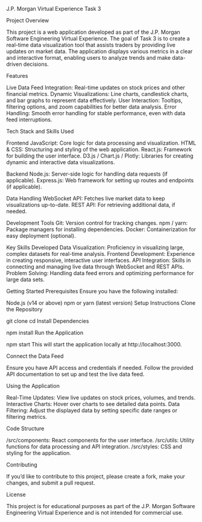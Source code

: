 J.P. Morgan Virtual Experience Task 3

Project Overview

This project is a web application developed as part of the J.P. Morgan Software Engineering Virtual Experience. The goal of Task 3 is to create a real-time data visualization tool that assists traders by providing live updates on market data. The application displays various metrics in a clear and interactive format, enabling users to analyze trends and make data-driven decisions.

Features

Live Data Feed Integration: Real-time updates on stock prices and other financial metrics.
Dynamic Visualizations: Line charts, candlestick charts, and bar graphs to represent data effectively.
User Interaction: Tooltips, filtering options, and zoom capabilities for better data analysis.
Error Handling: Smooth error handling for stable performance, even with data feed interruptions.

Tech Stack and Skills Used

Frontend
JavaScript: Core logic for data processing and visualization.
HTML & CSS: Structuring and styling of the web application.
React.js: Framework for building the user interface.
D3.js / Chart.js / Plotly: Libraries for creating dynamic and interactive data visualizations.

Backend
Node.js: Server-side logic for handling data requests (if applicable).
Express.js: Web framework for setting up routes and endpoints (if applicable).

Data Handling
WebSocket API: Fetches live market data to keep visualizations up-to-date.
REST API: For retrieving additional data, if needed.

Development Tools
Git: Version control for tracking changes.
npm / yarn: Package managers for installing dependencies.
Docker: Containerization for easy deployment (optional).

Key Skills Developed
Data Visualization: Proficiency in visualizing large, complex datasets for real-time analysis.
Frontend Development: Experience in creating responsive, interactive user interfaces.
API Integration: Skills in connecting and managing live data through WebSocket and REST APIs.
Problem Solving: Handling data feed errors and optimizing performance for large data sets.

Getting Started
Prerequisites
Ensure you have the following installed:

Node.js (v14 or above)
npm or yarn (latest version)
Setup Instructions
Clone the Repository

git clone <repository-url>
cd <project-directory>
Install Dependencies

npm install
Run the Application

npm start
This will start the application locally at http://localhost:3000.

Connect the Data Feed

Ensure you have API access and credentials if needed.
Follow the provided API documentation to set up and test the live data feed.

Using the Application

Real-Time Updates: View live updates on stock prices, volumes, and trends.
Interactive Charts: Hover over charts to see detailed data points.
Data Filtering: Adjust the displayed data by setting specific date ranges or filtering metrics.

Code Structure

/src/components: React components for the user interface.
/src/utils: Utility functions for data processing and API integration.
/src/styles: CSS and styling for the application.

Contributing

If you’d like to contribute to this project, please create a fork, make your changes, and submit a pull request.

License

This project is for educational purposes as part of the J.P. Morgan Software Engineering Virtual Experience and is not intended for commercial use.

